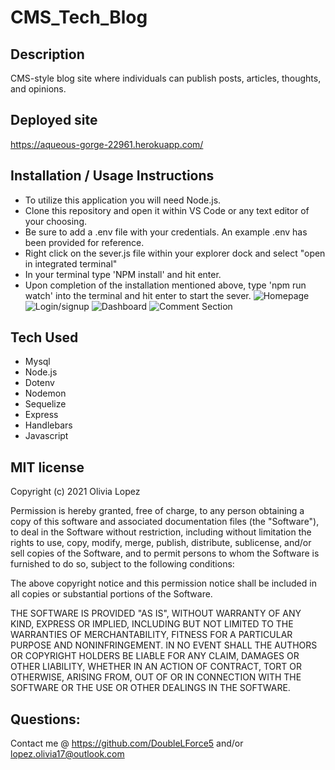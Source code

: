 # CMS_Tech_Blog

## Description
CMS-style blog site where individuals can publish posts, articles, thoughts, and opinions.  

## Deployed site
https://aqueous-gorge-22961.herokuapp.com/

## Installation / Usage Instructions
- To utilize this application you will need Node.js.
- Clone this repository and open it within VS Code or any text editor of your choosing.
- Be sure to add a .env file with your credentials. An example .env has been provided for reference. 
- Right click on the sever.js file within your explorer dock and select "open in integrated terminal"
- In your terminal type 'NPM install' and hit enter. 
- Upon completion of the installation mentioned above, type 'npm run watch' into the terminal and hit enter to start the sever. 
![Homepage](https://user-images.githubusercontent.com/73543476/118703408-acd08680-b7db-11eb-9bf0-acd6523ec8f1.png)
![Login/signup](https://user-images.githubusercontent.com/73543476/118703676-fe791100-b7db-11eb-86df-21ac28765d98.png)
![Dashboard](https://user-images.githubusercontent.com/73543476/118703466-bd80fc80-b7db-11eb-85d0-f2286dc4a3c8.png)
![Comment Section](https://user-images.githubusercontent.com/73543476/118709439-9548cc00-b7e2-11eb-8e61-febff1a30051.png)

## Tech Used
- Mysql
- Node.js 
- Dotenv
- Nodemon
- Sequelize
- Express
- Handlebars 
- Javascript 

## MIT license
Copyright (c) 2021 Olivia Lopez

Permission is hereby granted, free of charge, to any person obtaining a copy
of this software and associated documentation files (the "Software"), to deal
in the Software without restriction, including without limitation the rights
to use, copy, modify, merge, publish, distribute, sublicense, and/or sell
copies of the Software, and to permit persons to whom the Software is
furnished to do so, subject to the following conditions:

The above copyright notice and this permission notice shall be included in all
copies or substantial portions of the Software.

THE SOFTWARE IS PROVIDED "AS IS", WITHOUT WARRANTY OF ANY KIND, EXPRESS OR
IMPLIED, INCLUDING BUT NOT LIMITED TO THE WARRANTIES OF MERCHANTABILITY,
FITNESS FOR A PARTICULAR PURPOSE AND NONINFRINGEMENT. IN NO EVENT SHALL THE
AUTHORS OR COPYRIGHT HOLDERS BE LIABLE FOR ANY CLAIM, DAMAGES OR OTHER
LIABILITY, WHETHER IN AN ACTION OF CONTRACT, TORT OR OTHERWISE, ARISING FROM,
OUT OF OR IN CONNECTION WITH THE SOFTWARE OR THE USE OR OTHER DEALINGS IN THE
SOFTWARE.

## Questions:
Contact me @ https://github.com/DoubleLForce5 and/or lopez.olivia17@outlook.com 
